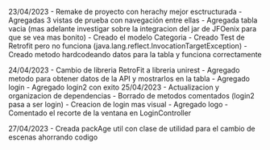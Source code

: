 23/04/2023
    - Remake de proyecto con herachy mejor esctructurada
    - Agregadas 3 vistas de prueba con navegación entre ellas
    - Agregada tabla vacia
    (mas adelante investigar sobre la integracion del jar de JFOenix para que se vea mas bonito)
    - Creado el modelo Categoria
    - Creado Test de Retrofit pero no funciona (java.lang.reflect.InvocationTargetException)
    - Creado metodo hardcodeando datos para la tabla y funciona correctamente

24/04/2023
    - Cambio de libreria RetroFit a libreria unirest
    - Agregado metodo para obtener datos de la API y mostrarlos en la tabla
    - Agregado login
    - Agregado login2 con exito
25/04/2023
    - Actualizacion y organizacion de dependencias
    - Borrado de metodos comentados (login2 pasa a ser login)
    - Creacion de login mas visual
    - Agregado logo
    - Comentado el recorte de la ventana en LoginController 
    
27/04/2023
    - Creada packAge util con clase de utilidad para el cambio de escenas ahorrando codigo